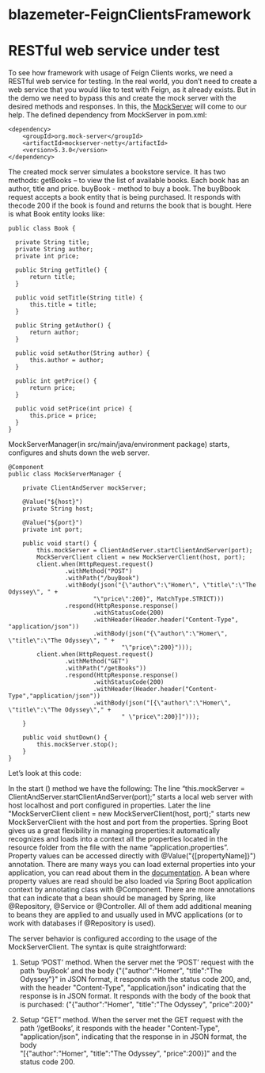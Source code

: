 # blazemeter-FeignClientsFramework

# RESTful web service under test

To see how framework with usage of Feign Clients works, we need a RESTful web service for testing.
In the real world, you don’t need to create a web service that you would like to test with Feign, as it already exists. 
But in the demo we need to bypass this and create the mock server with the desired methods and responses. 
In this, the [MockServer](http://www.mock-server.com/) will come to our help.
The defined dependency from MockServer in pom.xml:
``` 
<dependency>
	<groupId>org.mock-server</groupId>
	<artifactId>mockserver-netty</artifactId>
	<version>5.3.0</version>
</dependency>
 ```
The created mock server simulates a bookstore service. It has two methods: 
getBooks – to view the list of available books. Each book has an author, title and price.
buyBook - method to buy a book. The buyBbook request accepts a book entity that is being purchased. It responds with thecode 200 if 
the book is found and returns the book that is bought.
Here is what Book entity looks like:
  ```
public class Book {

	private String title;
	private String author;
	private int price;

	public String getTitle() {
    	return title;
	}

	public void setTitle(String title) {
    	this.title = title;
	}

	public String getAuthor() {
    	return author;
	}

	public void setAuthor(String author) {
    	this.author = author;
	}

	public int getPrice() {
    	return price;
	}

	public void setPrice(int price) {
    	this.price = price;
	}
}
```

MockServerManager(in src/main/java/environment package) starts, configures and shuts down the web server. 

```
@Component
public class MockServerManager {

    private ClientAndServer mockServer;

    @Value("${host}")
    private String host;

    @Value("${port}")
    private int port;

    public void start() {
        this.mockServer = ClientAndServer.startClientAndServer(port);
        MockServerClient client = new MockServerClient(host, port);
        client.when(HttpRequest.request()
                .withMethod("POST")
                .withPath("/buyBook")
                .withBody(json("{\"author\":\"Homer\", \"title\":\"The Odyssey\", " +
                        "\"price\":200}", MatchType.STRICT)))
                .respond(HttpResponse.response()
                        .withStatusCode(200)
                        .withHeader(Header.header("Content-Type", "application/json"))
                        .withBody(json("{\"author\":\"Homer\", \"title\":\"The Odyssey\", " +
                                "\"price\":200}")));
        client.when(HttpRequest.request()
                .withMethod("GET")
                .withPath("/getBooks"))
                .respond(HttpResponse.response()
                        .withStatusCode(200)
                        .withHeader(Header.header("Content-Type","application/json"))
                        .withBody(json("[{\"author\":\"Homer\", \"title\":\"The Odyssey\"," +
                                " \"price\":200}]")));
    }

    public void shutDown() {
        this.mockServer.stop();
    }
}
```

Let’s look at this code:

In the start () method we have the following:
The line “this.mockServer = ClientAndServer.startClientAndServer(port);” starts a local web server with host localhost 
and port configured in properties. Later the line "MockServerClient client = new MockServerClient(host, port);" starts
new MockServerClient with the host and port from the properties. Spring Boot gives us a great flexibility in managing 
properties:it automatically recognizes and loads into a context all the properties located in the resource folder 
from the file with the name “application.properties”. Property values can be accessed directly with 
@Value("{[propertyName]}") annotation. There are many ways you can load external properties into your application, 
you can read about them in the [documentation](https://docs.spring.io/spring-boot/docs/current/reference/html/boot-features-external-config.html).
A bean where property values are read should be also loaded via Spring Boot application context by annotating class 
with @Component. There are more annotations that can indicate that a bean should be managed by Spring, 
like @Repository, @Service or @Controller. All of them add additional meaning to beans they are applied to and usually 
used in MVC applications (or to work with databases if @Repository is used).

The server behavior is configured according to the usage of the MockServerClient. The syntax is quite straightforward:
1) 	Setup ‘POST’ method. When the server met the ‘POST’ request with the path ‘buyBook’ and the body 
("{\"author\":\"Homer\", \"title\":\"The Odyssey\"}"  in JSON format, it responds with the status code 200, and, 
with the header "Content-Type", "application/json"  indicating that the response is in JSON format. It responds with 
the body of the book that is purchased: ("{\"author\":\"Homer\", \"title\":\"The Odyssey\", \"price\":200}"

2) 	Setup “GET” method. When the server met the GET request with the path ‘/getBooks’, it responds with the header 
"Content-Type", "application/json", indicating that the response in in JSON format, the body          
"[{\"author\":\"Homer\", \"title\":\"The Odyssey\", \"price\":200}]" and the status code 200.

 